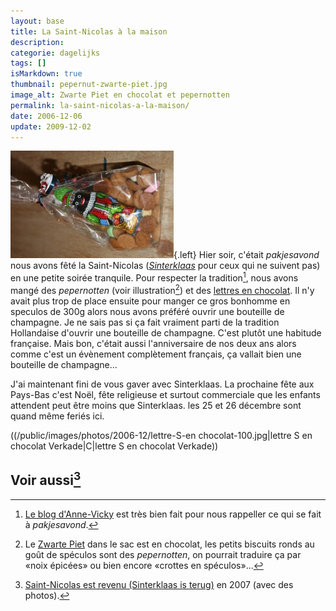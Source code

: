 ```yaml
---
layout: base
title: La Saint-Nicolas à la maison
description: 
categorie: dagelijks
tags: []
isMarkdown: true
thumbnail: pepernut-zwarte-piet.jpg
image_alt: Zwarte Piet en chocolat et pepernotten
permalink: la-saint-nicolas-a-la-maison/
date: 2006-12-06
update: 2009-12-02
---
```




![Zwarte Piet en chocolat et pepernotten](pepernut-zwarte-piet.jpg){.left}
Hier soir, c'était *pakjesavond* nous avons fêté la Saint-Nicolas (*[Sinterklaas](/sinterklaas-est-arrive)* pour ceux qui ne suivent pas) en une petite soirée tranquile. Pour respecter la tradition[^1], nous avons mangé des *pepernotten* (voir illustration[^2]) et des [lettres en chocolat](/les-lettres-en-chocolat). Il n'y avait plus trop de place ensuite pour manger ce gros bonhomme en speculos de 300g alors nous avons préféré ouvrir une bouteille de champagne. Je ne sais pas si ça fait vraiment parti de la tradition Hollandaise d'ouvrir  une bouteille de champagne. C'est plutôt une habitude française. Mais bon, c'était aussi l'anniversaire de nos deux ans alors comme c'est un évènement complètement français, ça vallait bien une bouteille de champagne...

J'ai maintenant fini de vous gaver avec Sinterklaas. La prochaine fête aux Pays-Bas c'est Noël, fête religieuse et surtout commerciale que les enfants attendent peut être moins que Sinterklaas. les 25 et 26 décembre sont quand même feriés ici.

((/public/images/photos/2006-12/lettre-S-en chocolat-100.jpg|lettre S en chocolat Verkade|C|lettre S en chocolat Verkade))


Voir aussi[^3]
---
[^1]: [Le blog d'Anne-Vicky](http://annevickycarlier.blogspot.com/2006/12/sinterklaas-st-nicolas.html) est très bien fait pour nous rappeller ce qui se fait à *pakjesavond*.
[^2]: Le [Zwarte Piet](/qui-est-tu-zwarte-piet) dans le sac est en chocolat, les petits biscuits ronds au goût de spéculos sont des *pepernotten*, on pourrait traduire ça par «noix épicées» ou bien encore «crottes en spéculos»...
[^3]: [Saint-Nicolas est revenu (Sinterklaas is terug)](/saint-nicolas-est-revenu-sinterklaas-is-terug) en 2007 (avec des photos).